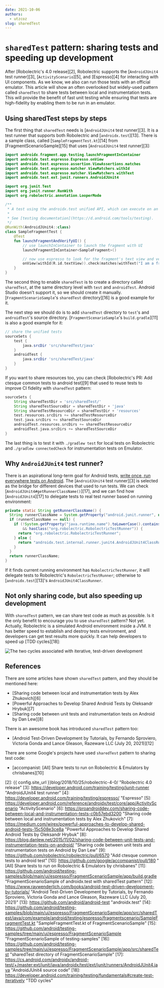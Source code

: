 ```yaml
---
date: 2021-10-06
authors:
  - utzcoz
slug: sharedTest
---
```


# `sharedTest` pattern: sharing tests and speeding up development

<!-- markdownlint-disable MD052 -->

After [Robolectric's 4.0 release][2], Robolectric supports the [`AndroidJUnit4` test runner][3],
[`ActivityScenario`][5], and [Espresso][4] for interacting with UI components. As we know, we also
can run those tests with an official emulator. This article will show an often overlooked but
widely-used pattern called `sharedTest` to share tests between local and instrumentation tests. This
will provide the benefit of fast unit testing while ensuring that tests are high-fidelity by
enabling them to be run in an emulator.

## Using sharedTest steps by steps

The first thing that `sharedTest` needs is [`AndroidJUnit4` test runner][3]. It is a test runner
that supports both Robolectric and [`androidx.test`][13]. There is a sample class, called
[`SampleFragmentTest.kt`][14] from [FragmentScenarioSample][15] that uses
[`AndroidJUnit4` test runner][3]:

```kotlin
import androidx.fragment.app.testing.launchFragmentInContainer
import androidx.test.espresso.Espresso.onView
import androidx.test.espresso.assertion.ViewAssertions.matches
import androidx.test.espresso.matcher.ViewMatchers.withId
import androidx.test.espresso.matcher.ViewMatchers.withText
import androidx.test.ext.junit.runners.AndroidJUnit4

import org.junit.Test
import org.junit.runner.RunWith
import org.robolectric.annotation.LooperMode

/**
 * A test using the androidx.test unified API, which can execute on an Android device or locally using Robolectric.
 *
 * See [testing documentation](https://d.android.com/tools/testing).
 */
@RunWith(AndroidJUnit4::class)
class SampleFragmentTest {
    @Test
    fun launchFragmentAndVerifyUI() {
        // use launchInContainer to launch the fragment with UI
        launchFragmentInContainer<SampleFragment>()

        // now use espresso to look for the fragment's text view and verify it is displayed
        onView(withId(R.id.textView)).check(matches(withText("I am a fragment")));
    }
}
```

The second thing to enable `sharedTest` is to create a directory called `sharedTest`, at the same
directory level with `test` and `androidTest`. Android Studio doesn't support it, so we should
create it manually. [`FragmentScenarioSample`'s `sharedTest` directory][16] is a good example for
it.

The next step we should do is to add `sharedTest` directory to `test`'s and `androidTest`'s source
directory. [`FragmentScenarioSample`'s `build.gradle`][11] is also a good example for it:

```groovy
// share the unified tests
sourceSets {
    test {
        java.srcDir 'src/sharedTest/java'
    }
    androidTest {
        java.srcDir 'src/sharedTest/java'
    }
}
```

If you want to share resources too, you can check
[Robolectric's PR: Add ctesque common tests to android test][9] that used to reuse tests to improve
CI fidelity with `sharedTest` pattern:

```groovy
sourceSets {
    String sharedTestDir = 'src/sharedTest/'
    String sharedTestSourceDir = sharedTestDir + 'java'
    String sharedTestResourceDir = sharedTestDir + 'resources'
    test.resources.srcDirs += sharedTestResourceDir
    test.java.srcDirs += sharedTestSourceDir
    androidTest.resources.srcDirs += sharedTestResourceDir
    androidTest.java.srcDirs += sharedTestSourceDir
}
```

The last thing is to test it with `./gradlew test` for local tests on Robolectric and
`./gradlew connectedCheck` for instrumentation tests on Emulator.

## Why `AndroidJUnit4` test runner?

There is an aspirational long-term goal for Android tests,
[write once, run everywhere tests on Android][1]. The [`AndroidJUnit4` test runner][3] is selected
as the bridge for different devices that used to run tests. We can check
[`AndroidJUnit4#getRunnerClassName()`][17], and we can find how [`AndroidJUnit4`][17] to delegate
tests to real test runner based on running environment:

```java
private static String getRunnerClassName() {
  String runnerClassName = System.getProperty("android.junit.runner", null);
  if (runnerClassName == null) {
    if (!System.getProperty("java.runtime.name").toLowerCase().contains("android")
        && hasClass("org.robolectric.RobolectricTestRunner")) {
      return "org.robolectric.RobolectricTestRunner";
    } else {
      return "androidx.test.internal.runner.junit4.AndroidJUnit4ClassRunner";
    }
  }
  return runnerClassName;
}
```

If it finds current running environment has `RobolectricTestRunner`, it will delegate tests to
Robolectric's `RobolectricTestRunner`; otherwise to [`androidx.test`][13]'s
`AndroidJUnit4ClassRunner`.

## Not only sharing code, but also speeding up development

With `sharedTest` pattern, we can share test code as much as possible. Is it the only benefit to
encourage you to use `sharedTest` pattern? Not yet. Actually, Robolectric is a simulated Android
environment inside a JVM. It has better speed to establish and destroy tests environment, and
developers can get test results more quickly. It can help developers to speed up [TDD cycles][18]:

![The two cycles associated with iterative, test-driven development](https://developer.android.com/images/training/testing/testing-workflow.png)

## References

There are some articles have shown `sharedTest` pattern, and they should be mentioned here:

- [Sharing code between local and instrumentation tests by Alex Zhukovich][6]
- [Powerful Approaches to Develop Shared Android Tests by Oleksandr Hrybuk][7]
- [Sharing code between unit tests and instrumentation tests on Android by Dan Lew][8]

There is an awesome book has introduced `sharedTest` pattern too:

<!-- markdownlint-disable-next-line MD013 -->
- [Android Test-Driven Development by Tutorials, by Fernando Sproviero, Victoria Gonda and Lance Gleason, Razeware LLC (July 20, 2021)][12]

There are some Google's projects have used `sharedTest` pattern to sharing test code:

- [accompanist: [All] Share tests to run on Robolectric & Emulators by chrisbanes][10]

<!-- markdownlint-disable MD013 -->
[1]: https://medium.com/androiddevelopers/write-once-run-everywhere-tests-on-android-88adb2ba20c5 "Write Once, Run Everywhere Tests on Android"
[2]: {{ config.site_url }}blog/2018/10/25/robolectric-4-0/ "Robolectric 4.0 release"
[3]: <https://developer.android.com/training/testing/junit-runner> "AndroidJUnit4 test runner"
[4]: <https://developer.android.com/training/testing/espresso/> "Espresso"
[5]: <https://developer.android.com/reference/androidx/test/core/app/ActivityScenario> "ActivityScenario"
[6]: <https://proandroiddev.com/sharing-code-between-local-and-instrumentation-tests-c0b57ebd3200> "Sharing code between local and instrumentation tests by Alex Zhukovich"
[7]: <https://medium.com/wirex/powerful-approaches-to-develop-shared-android-tests-15c508e3ce8a> "Powerful Approaches to Develop Shared Android Tests by Oleksandr Hrybuk"
[8]: <https://blog.danlew.net/2015/11/02/sharing-code-between-unit-tests-and-instrumentation-tests-on-android/> "Sharing code between unit tests and instrumentation tests on Android by Dan Lew"
[9]: <https://github.com/robolectric/robolectric/pull/6570> "Add ctesque common tests to android test"
[10]: <https://github.com/google/accompanist/pull/180> "[All] Share tests to run on Robolectric & Emulators by chrisbanes"
[11]: <https://github.com/android/testing-samples/blob/main/ui/espresso/FragmentScenarioSample/app/build.gradle> "FragmentScenarioSample of androidx.test with sharedTest pattern"
[12]: <https://www.raywenderlich.com/books/android-test-driven-development-by-tutorials/> "Android Test-Driven Development by Tutorials, by Fernando Sproviero, Victoria Gonda and Lance Gleason, Razeware LLC (July 20, 2021)"
[13]: <https://github.com/android/android-test> "androidx.test"
[14]: <https://github.com/android/testing-samples/blob/main/ui/espresso/FragmentScenarioSample/app/src/sharedTest/java/com/example/android/testing/espresso/fragmentscenario/SampleFragmentTest.kt> "SampleFragmentTest.kt of FragmentScenarioSample"
[15]: <https://github.com/android/testing-samples/tree/main/ui/espresso/FragmentScenarioSample> "FragmentScenarioSample of testing-samples"
[16]: <https://github.com/android/testing-samples/tree/main/ui/espresso/FragmentScenarioSample/app/src/sharedTest> "sharedTest directory of FragmentScenarioSample"
[17]: <https://cs.android.com/androidx/android-test/+/master:ext/junit/java/androidx/test/ext/junit/runners/AndroidJUnit4.java> "AndroidJUnit4 source code"
[18]: <https://developer.android.com/training/testing/fundamentals#create-test-iteratively> "TDD cycles"
